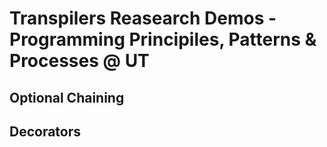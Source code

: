 # Transpilers Reasearch Demos - Programming Principiles, Patterns & Processes @ UT
 
## Optional Chaining

## Decorators